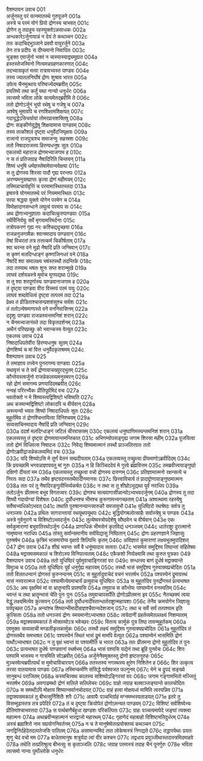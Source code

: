 वैशम्पायन उवाच	001     
अर्जुनस्तु परं यत्नमातस्थे गुरुपूजने	001a    
अस्त्रे च परमं योगं प्रियो द्रोणस्य चाभवत्	001c    
द्रोणेन तु तदाहूय रहस्युक्तोऽन्नसाधकः	002a  
अन्धकारेऽर्जुनायान्नं न देयं ते कथञ्चन	002c    
ततः कदाचिद्भुञ्जाने प्रववौ वायुरर्जुने	003a    
तेन तत्र प्रदीपः स दीप्यमानो निवापितः	003c    
भुङ्क्त एवार्जुनो भक्तं न चास्यास्याद्व्यमुह्यत	004a    
हस्तस्तेजस्विनो नित्यमन्नग्रहणकारणात्	004c    
तदभ्यासकृतं मत्वा रात्रावभ्यस्त पाण्डवः	004e    
तस्य ज्यातलनिर्घोषं द्रोणः शुश्राव भारत	005a    
उपेत्य चैनमुत्थाय परिष्वज्येदमब्रवीत्	005c    
प्रयतिष्ये तथा कर्तुं यथा नान्यो धनुर्धरः	006a    
त्वत्समो भविता लोके सत्यमेतद्ब्रवीमि ते	006c    
ततो द्रोणोऽर्जुनं भूयो रथेषु च गजेषु च	007a    
अश्वेषु भूमावपि च रणशिक्षामशिक्षयत्	007c    
गदायुद्धेऽसिचर्यायां तोमरप्रासशक्तिषु	008a    
द्रोणः सङ्कीर्णयुद्धेषु शिक्षयामास पाण्डवम्	008c    
तस्य तत्कौशलं दृष्ट्वा धनुर्वेदजिघृक्षवः	009a    
राजानो राजपुत्राश्च समाजग्मुः सहस्रशः	009c    
ततो निषादराजस्य हिरण्यधनुषः सुतः	010a    
एकलव्यो महाराज द्रोणमभ्याजगाम ह	010c    
न स तं प्रतिजग्राह नैषादिरिति चिन्तयन्	011a    
शिष्यं धनुषि धर्मज्ञस्तेषामेवान्ववेक्षया	011c    
स तु द्रोणस्य शिरसा पादौ गृह्य परन्तपः	012a    
अरण्यमनुसम्प्राप्तः कृत्वा द्रोणं महीमयम्	012c    
तस्मिन्नाचार्यवृत्तिं च परमामास्थितस्तदा	013a    
इष्वस्त्रे योगमातस्थे परं नियममास्थितः	013c    
परया श्रद्धया युक्तो योगेन परमेण च	014a    
विमोक्षादानसन्धाने लघुत्वं परमाप सः	014c    
अथ द्रोणाभ्यनुज्ञाताः कदाचित्कुरुपाण्डवाः	015a    
रथैर्विनिर्ययुः सर्वे मृगयामरिमर्दनाः	015c    
तत्रोपकरणं गृह्य नरः कश्चिद्यदृच्छया	016a    
राजन्ननुजगामैकः श्वानमादाय पाण्डवान्	016c    
तेषां विचरतां तत्र तत्तत्कर्म चिकीर्षताम्	017a    
श्वा चरन्स वने मूढो नैषादिं प्रति जग्मिवान्	017c    
स कृष्णं मलदिग्धाङ्गं कृष्णाजिनधरं वने	018a    
नैषादिं श्वा समालक्ष्य भषंस्तस्थौ तदन्तिके	018c    
तदा तस्याथ भषतः शुनः सप्त शरान्मुखे	019a    
लाघवं दर्शयन्नस्त्रे मुमोच युगपद्यथा	019c    
स तु श्वा शरपूर्णास्यः पाण्डवानाजगाम ह	020a    
तं दृष्ट्वा पाण्डवा वीरा विस्मयं परमं ययुः	020c    
लाघवं शब्दवेधित्वं दृष्ट्वा तत्परमं तदा	021a    
प्रेक्ष्य तं व्रीडिताश्चासन्प्रशशंसुश्च सर्वशः	021c    
तं ततोऽन्वेषमाणास्ते वने वननिवासिनम्	022a    
ददृशुः पाण्डवा राजन्नस्यन्तमनिशं शरान्	022c    
न चैनमभ्यजानंस्ते तदा विकृतदर्शनम्	023a    
अथैनं परिपप्रच्छुः को भवान्कस्य वेत्युत	023c    
एकलव्य उवाच	024     
निषादाधिपतेर्वीरा हिरण्यधनुषः सुतम्	024a    
द्रोणशिष्यं च मां वित्त धनुर्वेदकृतश्रमम्	024c    
वैशम्पायन उवाच	025     
ते तमाज्ञाय तत्त्वेन पुनरागम्य पाण्डवाः	025a    
यथावृत्तं च ते सर्वं द्रोणायाचख्युरद्भुतम्	025c    
कौन्तेयस्त्वर्जुनो राजन्नेकलव्यमनुस्मरन्	026a    
रहो द्रोणं समागम्य प्रणयादिदमब्रवीत्	026c    
नन्वहं परिरभ्यैकः प्रीतिपूर्वमिदं वचः	027a    
भवतोक्तो न मे शिष्यस्त्वद्विशिष्टो भविष्यति	027c    
अथ कस्मान्मद्विशिष्टो लोकादपि च वीर्यवान्	028a    
अस्त्यन्यो भवतः शिष्यो निषादाधिपतेः सुतः	028c    
मुहूर्तमिव तं द्रोणश्चिन्तयित्वा विनिश्चयम्	029a   
सव्यसाचिनमादाय नैषादिं प्रति जग्मिवान्	029c  
030a   ददर्श मलदिग्धाङ्गं जटिलं चीरवाससम्
030c   एकलव्यं धनुष्पाणिमस्यन्तमनिशं शरान्
031a   एकलव्यस्तु तं दृष्ट्वा द्रोणमायान्तमन्तिकात्
031c   अभिगम्योपसङ्गृह्य जगाम शिरसा महीम्
032a   पूजयित्वा ततो द्रोणं विधिवत्स निषादजः
032c   निवेद्य शिष्यमात्मानं तस्थौ प्राञ्जलिरग्रतः
ततो द्रोणोऽब्रवीद्राजन्नेकलव्यमिदं वचः	033a  
033c   यदि शिष्योऽसि मे तूर्णं वेतनं सम्प्रदीयताम्
034a   एकलव्यस्तु तच्छ्रुत्वा प्रीयमाणोऽब्रवीदिदम्
034c   किं प्रयच्छामि भगवन्नाज्ञापयतु मां गुरुः
035a   न हि किञ्चिददेयं मे गुरवे ब्रह्मवित्तम
035c   तमब्रवीत्त्वयाङ्गुष्ठो दक्षिणो दीयतां मम
036a   एकलव्यस्तु तच्छ्रुत्वा वचो द्रोणस्य दारुणम्
036c   प्रतिज्ञामात्मनो रक्षन्सत्ये च निरतः सदा
037a   तथैव हृष्टवदनस्तथैवादीनमानसः
037c   छित्त्वाविचार्य तं प्रादाद्द्रोणायाङ्गुष्ठमात्मनः
038a   ततः परं तु नैषादिरङ्गुलीभिर्व्यकर्षत
038c   न तथा स तु शीघ्रोऽभूद्यथा पूर्वं नराधिप
039a   ततोऽर्जुनः प्रीतमना बभूव विगतज्वरः
039c   द्रोणश्च सत्यवागासीन्नान्योऽभ्यभवदर्जुनम्
040a   द्रोणस्य तु तदा शिष्यौ गदायोग्यां विशेषतः
040c   दुर्योधनश्च भीमश्च कुरूणामभ्यगच्छताम्
041a   अश्वत्थामा रहस्येषु सर्वेष्वभ्यधिकोऽभवत्
041c   तथाति पुरुषानन्यान्त्सारुकौ यमजावुभौ
041e   युधिष्ठिरो रथश्रेष्ठः सर्वत्र तु धनञ्जयः
042a   प्रथितः सागरान्तायां रथयूथपयूथपः
042c   बुद्धियोगबलोत्साहैः सर्वास्त्रेषु च पाण्डवः
043a   अस्त्रे गुर्वनुरागे च विशिष्टोऽभवदर्जुनः
043c   तुल्येष्वस्त्रोपदेशेषु सौष्ठवेन च वीर्यवान्
043e   एकः सर्वकुमाराणां बभूवातिरथोऽर्जुनः
044a   प्राणाधिकं भीमसेनं कृतविद्यं धनञ्जयम्
044c   धार्तराष्ट्रा दुरात्मानो नामृष्यन्त नराधिप
045a   तांस्तु सर्वान्समानीय सर्वविद्यासु निष्ठितान्
045c   द्रोणः प्रहरणज्ञाने जिज्ञासुः पुरुषर्षभ
046a   कृत्रिमं भासमारोप्य वृक्षाग्रे शिल्पिभिः कृतम्
046c   अविज्ञातं कुमाराणां लक्ष्यभूतमुपादिशत्
047    द्रोण उवाच
047a   शीघ्रं भवन्तः सर्वे वै धनूंष्यादाय सत्वराः
047c   भासमेतं समुद्दिश्य तिष्ठन्तां संहितेषवः
048a   मद्वाक्यसमकालं च शिरोऽस्य विनिपात्यताम्
048c   एकैकशो नियोक्ष्यामि तथा कुरुत पुत्रकाः
049    वैशम्पायन उवाच
049a   ततो युधिष्ठिरं पूर्वमुवाचाङ्गिरसां वरः
049c   सन्धत्स्व बाणं दुर्धर्ष मद्वाक्यान्ते विमुञ्च च
050a   ततो युधिष्ठिरः पूर्वं धनुर्गृह्य महारवम्
050c   तस्थौ भासं समुद्दिश्य गुरुवाक्यप्रचोदितः
051a   ततो विततधन्वानं द्रोणस्तं कुरुनन्दनम्
051c   स मुहूर्तादुवाचेदं वचनं भरतर्षभ
052a   पश्यस्येनं द्रुमाग्रस्थं भासं नरवरात्मज
052c   पश्यामीत्येवमाचार्यं प्रत्युवाच युधिष्ठिरः
053a   स मुहूर्तादिव पुनर्द्रोणस्तं प्रत्यभाषत
053c   अथ वृक्षमिमं मां वा भ्रातॄन्वापि प्रपश्यसि
054a   तमुवाच स कौन्तेयः पश्याम्येनं वनस्पतिम्
054c   भवन्तं च तथा भ्रातॄन्भासं चेति पुनः पुनः
055a   तमुवाचापसर्पेति द्रोणोऽप्रीतमना इव
055c   नैतच्छक्यं त्वया वेद्धुं लक्ष्यमित्येव कुत्सयन्
056a   ततो दुर्योधनादींस्तान्धार्तराष्ट्रान्महायशाः
056c   तेनैव क्रमयोगेन जिज्ञासुः पर्यपृच्छत
057a   अन्यांश्च शिष्यान्भीमादीन्राज्ञश्चैवान्यदेशजान्
057c   तथा च सर्वे सर्वं तत्पश्याम इति कुत्सिताः
058a   ततो धनञ्जयं द्रोणः स्मयमानोऽभ्यभाषत
058c   त्वयेदानीं प्रहर्तव्यमेतल्लक्ष्यं निशम्यताम्
059a   मद्वाक्यसमकालं ते मोक्तव्योऽत्र भवेच्छरः
059c   वितत्य कार्मुकं पुत्र तिष्ठ तावन्मुहूर्तकम्
060a   एवमुक्तः सव्यसाची मण्डलीकृतकार्मुकः
060c   तस्थौ लक्ष्यं समुद्दिश्य गुरुवाक्यप्रचोदितः
061a   मुहूर्तादिव तं द्रोणस्तथैव समभाषत
061c   पश्यस्येनं स्थितं भासं द्रुमं मामपि वेत्युत
062a   पश्याम्येनं भासमिति द्रोणं पार्थोऽभ्यभाषत
062c   न तु वृक्षं भवन्तं वा पश्यामीति च भारत
063a   ततः प्रीतमना द्रोणो मुहूर्तादिव तं पुनः
063c   प्रत्यभाषत दुर्धर्षः पाण्डवानां रथर्षभम्
064a   भासं पश्यसि यद्येनं तथा ब्रूहि पुनर्वचः
064c   शिरः पश्यामि भासस्य न गात्रमिति सोऽब्रवीत्
065a   अर्जुनेनैवमुक्तस्तु द्रोणो हृष्टतनूरुहः
065c   मुञ्चस्वेत्यब्रवीत्पार्थं स मुमोचाविचारयन्
066a   ततस्तस्य नगस्थस्य क्षुरेण निशितेन ह
066c   शिर उत्कृत्य तरसा पातयामास पाण्डवः
067a   तस्मिन्कर्मणि संसिद्धे पर्यश्वजत फल्गुनम्
067c   मेने च द्रुपदं सङ्ख्ये सानुबन्धं पराजितम्
068a   कस्यचित्त्वथ कालस्य सशिष्योऽङ्गिरसां वरः
068c   जगाम गङ्गामभितो मज्जितुं भरतर्षभ
069a   अवगाढमथो द्रोणं सलिले सलिलेचरः
069c   ग्राहो जग्राह बलवाञ्जङ्घान्ते कालचोदितः
070a   स समर्थोऽपि मोक्षाय शिष्यान्सर्वानचोदयत्
070c   ग्राहं हत्वा मोक्षयध्वं मामिति त्वरयन्निव
071a   तद्वाक्यसमकालं तु बीभत्सुर्निशितैः शरैः
071c   आवापैः पञ्चभिर्ग्राहं मग्नमम्भस्यताडयत्
071e   इतरे तु विसम्मूढास्तत्र तत्र प्रपेदिरे
072a   तं च दृष्ट्वा क्रियोपेतं द्रोणोऽमन्यत पाण्डवम्
072c   विशिष्टं सर्वशिष्येभ्यः प्रीतिमांश्चाभवत्तदा
073a   स पार्थबाणैर्बहुधा खण्डशः परिकल्पितः
073c   ग्राहः पञ्चत्वमापेदे जङ्घां त्यक्त्वा महात्मनः
074a   अथाब्रवीन्महात्मानं भारद्वाजो महारथम्
074c   गृहाणेदं महाबाहो विशिष्टमतिदुर्धरम्
074e   अस्त्रं ब्रह्मशिरो नाम सप्रयोगनिवर्तनम्
075a   न च ते मानुषेष्वेतत्प्रयोक्तव्यं कथञ्चन
075c   जगद्विनिर्दहेदेतदल्पतेजसि पातितम्
076a   असामान्यमिदं तात लोकेष्वस्त्रं निगद्यते
076c   तद्धारयेथाः प्रयतः शृणु चेदं वचो मम
077a   बाधेतामानुषः शत्रुर्यदा त्वां वीर कश्चन
077c   तद्वधाय प्रयुञ्जीथास्तदास्त्रमिदमाहवे
078a   तथेति तत्प्रतिश्रुत्य बीभत्सुः स कृताञ्जलिः
078c   जग्राह परमास्त्रं तदाह चैनं पुनर्गुरुः
078e   भविता त्वत्समो नान्यः पुमाँल्लोके धनुर्धरः
